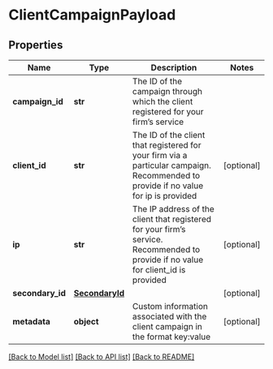 # ClientCampaignPayload

## Properties
Name | Type | Description | Notes
------------ | ------------- | ------------- | -------------
**campaign_id** | **str** | The ID of the campaign through which the client registered for your firm’s service | 
**client_id** | **str** | The ID of the client that registered for your firm via a particular campaign. Recommended to provide if no value for ip is provided | [optional] 
**ip** | **str** | The IP address of the client that registered for your firm’s service. Recommended to provide if no value for client_id is provided | [optional] 
**secondary_id** | [**SecondaryId**](SecondaryId.md) |  | [optional] 
**metadata** | **object** | Custom information associated with the client campaign in the format key:value | [optional] 

[[Back to Model list]](../README.md#documentation-for-models) [[Back to API list]](../README.md#documentation-for-api-endpoints) [[Back to README]](../README.md)


